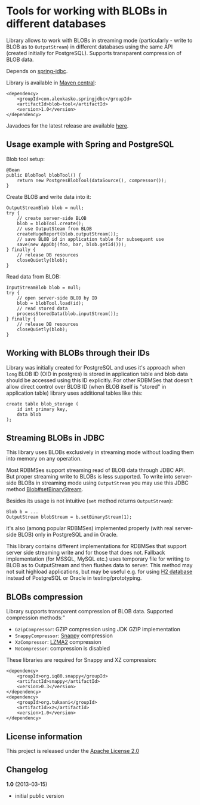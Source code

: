 Tools for working with BLOBs in different databases
===================================================

Library allows to work with BLOBs in streaming mode (particularly - write to BLOB as to `OutputStream`)
in different databases using the same API (created initially for PostgreSQL). Supports transparent compression
of BLOB data.

Depends on [spring-jdbc](http://static.springsource.org/spring/docs/3.0.x/spring-framework-reference/html/jdbc.html).

Library is available in [Maven central](http://repo1.maven.org/maven2/com/alexkasko/springjdbc/):

    <dependency>
        <groupId>com.alexkasko.springjdbc</groupId>
        <artifactId>blob-tool</artifactId>
        <version>1.0</version>
    </dependency>

Javadocs for the latest release are available [here](http://alexkasko.github.com/blob-tool/javadocs).

Usage example with Spring and PostgreSQL
----------------------------------------

Blob tool setup:

    @Bean
    public BlobTool blobTool() {
        return new PostgresBlobTool(dataSource(), compressor());
    }

Create BLOB and write data into it:

    OutputStreamBlob blob = null;
    try {
        // create server-side BLOB
        blob = blobTool.create();
        // use OutputSteam from BLOB
        createHugeReport(blob.outputStream());
        // save BLOB id in application table for subsequent use
        save(new AppObj(foo, bar, blob.getId()));
    } finally {
        // release DB resources
        closeQuietly(blob);
    }

Read data from BLOB:

    InputStreamBlob blob = null;
    try {
        // open server-side BLOB by ID
        blob = blobTool.load(id);
        // read stored data
        processStoredData(blob.inputStream());
    } finally {
        // release DB resources
        closeQuietly(blob);
    }

Working with BLOBs through their IDs
-------------------------------------

Library was initially created for PostgreSQL and uses it's approach when `long` BLOB ID (OID in postgres) is stored in
application table and blob data should be accessed using this ID explicitly. For other RDBMSes that doesn't allow
direct control over BLOB ID (when BLOB itself is "stored" in application table) library uses additional tables like this:

    create table blob_storage (
        id int primary key,
        data blob
    );

Streaming BLOBs in JDBC
-----------------------

This library uses BLOBs exclusively in streaming mode without loading them into memory on any operation.

Most RDBMSes support streaming read of BLOB data through JDBC API. But proper streaming write to BLOBs is less supported.
To write into server-side BLOBs in streaming mode using `OutputStream` you may use this JDBC method
[Blob#setBinaryStream](http://docs.oracle.com/javase/6/docs/api/java/sql/Blob.html#setBinaryStream%28long%29).

Besides its usage is not intuitive (`set` method returns `OutputStream`):

    Blob b = ...
    OutputStream blobStream = b.setBinaryStream(1);

it's also (among popular RDBMSes) implemented properly (with real server-side BLOB) only in PostgreSQL and in Oracle.

This library contains different implementations for RDBMSes that support server side streaming
write and for those that does not. Fallback implementation (for MSSQL, MySQL etc.) uses temporary file for writing to BLOB
as to OutputStream and then flushes data to server. This method may not suit highload applications, but may be useful e.g.
for using [H2 database](http://www.h2database.com/html/main.html) instead of PostgreSQL or Oracle in testing/prototyping.

BLOBs compression
-----------------

Library supports transparent compression of BLOB data. Supported compression methods:"

 - `GzipCompressor`: GZIP compression using JDK GZIP implementation
 - `SnappyCompressor`: [Snappy](http://en.wikipedia.org/wiki/Snappy_%28software%29) compression
 - `XzCompressor`: [LZMA2](http://en.wikipedia.org/wiki/Xz) compression
 - `NoCompressor`: compression is disabled

These libraries are required for Snappy and XZ compression:

    <dependency>
        <groupId>org.iq80.snappy</groupId>
        <artifactId>snappy</artifactId>
        <version>0.3</version>
    </dependency>
    <dependency>
        <groupId>org.tukaani</groupId>
        <artifactId>xz</artifactId>
        <version>1.0</version>
    </dependency>

License information
-------------------

This project is released under the [Apache License 2.0](http://www.apache.org/licenses/LICENSE-2.0)

Changelog
---------

**1.0** (2013-03-15)

 * initial public version